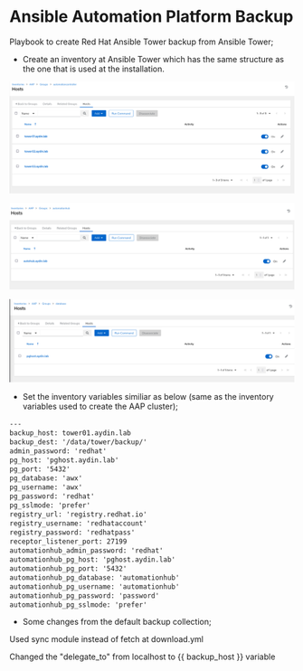 
# Ansible Automation Platform Backup

Playbook to create Red Hat Ansible Tower backup from Ansible Tower;

- Create an inventory at Ansible Tower which has the same structure as the one that is used at the installation.

![automationcontroller_group](readme_screenshots/automationcontroller_group.png)

![automationhub_group](readme_screenshots/automationhub_group.png)

![database_group](readme_screenshots/database_group.png?raw=true)

- Set the inventory variables similiar as below (same as the inventory variables used to create the AAP cluster);

```
---
backup_host: tower01.aydin.lab
backup_dest: '/data/tower/backup/'
admin_password: 'redhat'
pg_host: 'pghost.aydin.lab'
pg_port: '5432'
pg_database: 'awx'
pg_username: 'awx'
pg_password: 'redhat'
pg_sslmode: 'prefer'  
registry_url: 'registry.redhat.io'
registry_username: 'redhataccount'
registry_password: 'redhatpass'
receptor_listener_port: 27199
automationhub_admin_password: 'redhat'
automationhub_pg_host: 'pghost.aydin.lab'
automationhub_pg_port: '5432'
automationhub_pg_database: 'automationhub'
automationhub_pg_username: 'automationhub'
automationhub_pg_password: 'password'
automationhub_pg_sslmode: 'prefer'
```

- Some changes from the default backup collection;

Used sync module instead of fetch at download.yml

Changed the "delegate_to" from localhost to {{ backup_host }} variable 